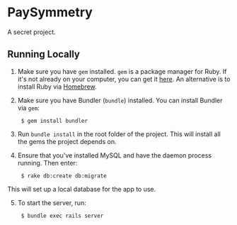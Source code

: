 # PaySymmetry
A secret project.

## Running Locally
1. Make sure you have `gem` installed. `gem` is a package manager for Ruby. If it's not already on your computer,
you can get it [here](https://rubygems.org/pages/download). An alternative is to install Ruby via [Homebrew](http://brew.sh/).
2. Make sure you have Bundler (`bundle`) installed. You can install Bundler via `gem`:
        
        $ gem install bundler
3. Run `bundle install` in the root folder of the project. This will install all the gems the project depends on.
4. Ensure that you've installed MySQL and have the daemon process running. Then enter:
        
        $ rake db:create db:migrate
This will set up a local database for the app to use.

5. To start the server, run:
        
        $ bundle exec rails server
